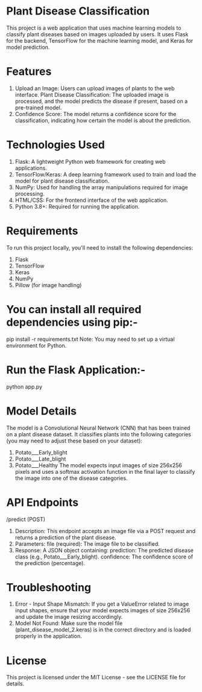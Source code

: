 # Plant Disease Classification
This project is a web application that uses machine learning models to classify plant diseases based on images uploaded by users. It uses Flask for the backend, TensorFlow for the machine learning model, and Keras for model prediction.


# Features
1. Upload an Image: Users can upload images of plants to the web interface.
Plant Disease Classification: The uploaded image is processed, and the model predicts the disease if present, based on a pre-trained model.
2. Confidence Score: The model returns a confidence score for the classification, indicating how certain the model is about the prediction.


# Technologies Used
1. Flask: A lightweight Python web framework for creating web applications.
2. TensorFlow/Keras: A deep learning framework used to train and load the model for plant disease classification.
3. NumPy: Used for handling the array manipulations required for image processing.
4. HTML/CSS: For the frontend interface of the web application.
5. Python 3.8+: Required for running the application.


# Requirements
To run this project locally, you'll need to install the following dependencies:

1. Flask
2. TensorFlow
3. Keras
4. NumPy
5. Pillow (for image handling)


# You can install all required dependencies using pip:-
pip install -r requirements.txt
Note: You may need to set up a virtual environment for Python.


# Run the Flask Application:-
python app.py


# Model Details
The model is a Convolutional Neural Network (CNN) that has been trained on a plant disease dataset. It classifies plants into the following categories (you may need to adjust these based on your dataset):
1. Potato___Early_blight
2. Potato___Late_blight
3. Potato___Healthy
The model expects input images of size 256x256 pixels and uses a softmax activation function in the final layer to classify the image into one of the disease categories.


# API Endpoints
/predict (POST)
1. Description: This endpoint accepts an image file via a POST request and returns a prediction of the plant disease.
2. Parameters:
file (required): The image file to be classified.
3. Response: A JSON object containing:
prediction: The predicted disease class (e.g., Potato___Early_blight).
confidence: The confidence score of the prediction (percentage).


# Troubleshooting
1. Error - Input Shape Mismatch: If you get a ValueError related to image input shapes, ensure that your model expects images of size 256x256 and  update the image resizing accordingly.
2. Model Not Found: Make sure the model file (plant_disease_model_2.keras) is in the correct directory and is loaded properly in the application.


# License
This project is licensed under the MIT License - see the LICENSE file for details.